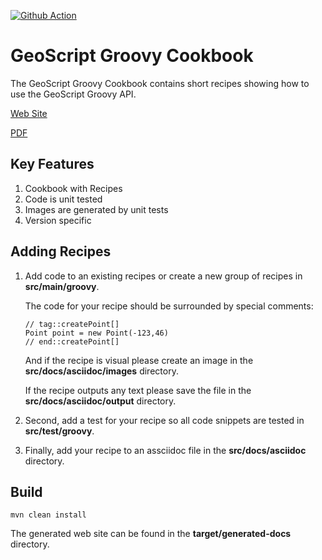 [![Github Action](https://github.com/jericks/geoscript-groovy-cookbook/workflows/Build/badge.svg)](https://github.com/jericks/geoscript-groovy-cookbook/actions)

GeoScript Groovy Cookbook
=========================
The GeoScript Groovy Cookbook contains short recipes showing how to use the GeoScript Groovy API.

[Web Site](https://jericks.github.io/geoscript-groovy-cookbook/)

[PDF](https://jericks.github.io/geoscript-groovy-cookbook/index.pdf)

Key Features
------------
1. Cookbook with Recipes
2. Code is unit tested
3. Images are generated by unit tests
4. Version specific

Adding Recipes
--------------
1. Add code to an existing recipes or create a new group of recipes in **src/main/groovy**.

    The code for your recipe should be surrounded by special comments:

    ```
    // tag::createPoint[]
    Point point = new Point(-123,46)
    // end::createPoint[]
    ```

    And if the recipe is visual please create an image in the **src/docs/asciidoc/images** directory.

    If the recipe outputs any text please save the file in the **src/docs/asciidoc/output** directory.

2. Second, add a test for your recipe so all code snippets are tested in **src/test/groovy**.

3. Finally, add your recipe to an assciidoc file in the **src/docs/asciidoc** directory.

Build
-----

```
mvn clean install
```

The generated web site can be found in the **target/generated-docs** directory.